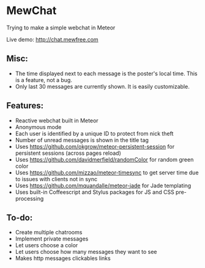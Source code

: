 # MewChat
Trying to make a simple webchat in Meteor


Live demo: http://chat.mewfree.com


Misc:
-----
* The time displayed next to each message is the poster's local time. This is a feature, not a bug.
* Only last 30 messages are currently shown. It is easily customizable.


Features:
--------
* Reactive webchat built in Meteor
* Anonymous mode
* Each user is identified by a unique ID to protect from nick theft
* Number of unread messages is shown in the title tag
* Uses https://github.com/okgrow/meteor-persistent-session for persistent sessions (across pages reload)
* Uses https://github.com/davidmerfield/randomColor for random green color
* Uses https://github.com/mizzao/meteor-timesync to get server time due to issues with clients not in sync
* Uses https://github.com/mquandalle/meteor-jade for Jade templating
* Uses built-in Coffeescript and Stylus packages for JS and CSS pre-processing


To-do:
------
* Create multiple chatrooms
* Implement private messages
* Let users choose a color
* Let users choose how many messages they want to see
* Makes http messages clickables links
